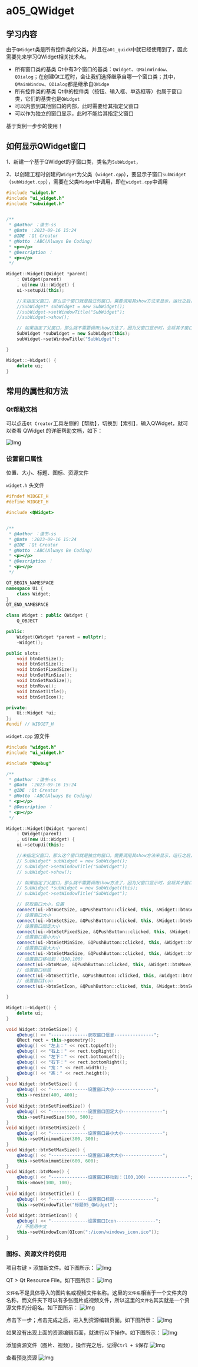 # a05_QWidget

## 学习内容

由于`QWidget`类是所有控件类的父类，并且在`a01_quick`中就已经使用到了，因此需要先来学习QWidget相关技术点。

- 所有窗口类的基类
  Qt中有3个窗口的基类：`QWidget`、`QMainWindow`、`QDialog`；在创建Qt工程时，会让我们选择继承自哪一个窗口类；其中，`QMainWindow`、`QDialog`都是继承自`QWidge`
- 所有控件类的基类
  Qt中的控件类（按钮、输入框、单选框等）也属于窗口类，它们的基类也是`QWidget`
- 可以内嵌到其他窗口的内部，此时需要给其指定父窗口
- 可以作为独立的窗口显示，此时不能给其指定父窗口

基于案例一步步的使用！


## 如何显示QWidget窗口

1、新建一个基于QWidget的子窗口类，类名为`SubWidget`，

2、以创建工程时创建的`Widget`为父类（`widget.cpp`），要显示子窗口`SubWidget`（`subWidget.cpp`），需要在父类`Widget`中调用，即在`widget.cpp`中调用
```c++
#include "widget.h"
#include "ui_widget.h"
#include "subwidget.h"


/**
 * @Author ：谁书-ss
 * @Date ：2023-09-16 15:24
 * @IDE ：Qt Creator
 * @Motto ：ABC(Always Be Coding)
 * <p></p>
 * @Description ：
 * <p></p>
 */

Widget::Widget(QWidget *parent)
    : QWidget(parent)
    , ui(new Ui::Widget) {
    ui->setupUi(this);

    //未指定父窗口，那么这个窗口就是独立的窗口，需要调用其show方法来显示，运行之后，出现两个独立窗口
    //SubWidget* subWidget = new SubWidget();
    //subWidget->setWindowTitle("SubWidget");
    //subWidget->show();

    // 如果指定了父窗口，那么就不需要调用show方法了，因为父窗口显示时，会将其子窗口一起显示出来。
    SubWidget *subWidget = new SubWidget(this);
    subWidget->setWindowTitle("SubWidget");

}

Widget::~Widget() {
    delete ui;
}
```

## 常用的属性和方法

### Qt帮助文档

可以点击`Qt Creator`工具左侧的【帮助】，切换到【索引】，输入QWidget，就可以查看 QWidget 的详细帮助文档，如下：

![Img](./FILES/README.md/img-20231128174414.png)


### 设置窗口属性

位置、大小、标题、图标、资源文件

`widget.h` 头文件
```c++
#ifndef WIDGET_H
#define WIDGET_H

#include <QWidget>


/**
 * @Author ：谁书-ss
 * @Date ：2023-09-16 15:24
 * @IDE ：Qt Creator
 * @Motto ：ABC(Always Be Coding)
 * <p></p>
 * @Description ：
 * <p></p>
 */

QT_BEGIN_NAMESPACE
namespace Ui {
    class Widget;
}
QT_END_NAMESPACE

class Widget : public QWidget {
    Q_OBJECT

public:
    Widget(QWidget *parent = nullptr);
    ~Widget();

public slots:
    void btnGetSize();
    void btnSetSize();
    void btnSetFixedSize();
    void btnSetMinSize();
    void btnSetMaxSize();
    void btnMove();
    void btnSetTitle();
    void btnSetIcon();

private:
    Ui::Widget *ui;
};
#endif // WIDGET_H

```


`widget.cpp` 源文件
```c++
#include "widget.h"
#include "ui_widget.h"

#include "QDebug"

/**
 * @Author ：谁书-ss
 * @Date ：2023-09-16 15:24
 * @IDE ：Qt Creator
 * @Motto ：ABC(Always Be Coding)
 * <p></p>
 * @Description ：
 * <p></p>
 */

Widget::Widget(QWidget *parent)
    : QWidget(parent)
    , ui(new Ui::Widget) {
    ui->setupUi(this);

    //未指定父窗口，那么这个窗口就是独立的窗口，需要调用其show方法来显示，运行之后，出现两个独立窗口
    // SubWidget* subWidget = new SubWidget();
    // subWidget->setWindowTitle("SubWidget");
    // subWidget->show();

    // 如果指定了父窗口，那么就不需要调用show方法了，因为父窗口显示时，会将其子窗口一起显示出来。
    // SubWidget *subWidget = new SubWidget(this);
    // subWidget->setWindowTitle("SubWidget");

    // 获取窗口大小，位置
    connect(ui->btnGetSize, &QPushButton::clicked, this, &Widget::btnGetSize);
    // 设置窗口大小
    connect(ui->btnSetSize, &QPushButton::clicked, this, &Widget::btnSetSize);
    // 设置窗口固定大小
    connect(ui->btnSetFixedSize, &QPushButton::clicked, this, &Widget::btnSetFixedSize);
    // 设置窗口最小大小
    connect(ui->btnSetMinSize, &QPushButton::clicked, this, &Widget::btnSetMinSize);
    // 设置窗口最大大小
    connect(ui->btnSetMaxSize, &QPushButton::clicked, this, &Widget::btnSetMaxSize);
    // 设置窗口移动到：（100,100）
    connect(ui->btnMove, &QPushButton::clicked, this, &Widget::btnMove);
    // 设置窗口标题
    connect(ui->btnSetTitle, &QPushButton::clicked, this, &Widget::btnSetTitle);
    // 设置窗口Icon
    connect(ui->btnSetIcon, &QPushButton::clicked, this, &Widget::btnSetIcon);

}

Widget::~Widget() {
    delete ui;
}

void Widget::btnGetSize() {
    qDebug() << "--------------获取窗口信息---------------";
    QRect rect = this->geometry();
    qDebug() << "左上：" << rect.topLeft();
    qDebug() << "右上：" << rect.topRight();
    qDebug() << "左下：" << rect.bottomLeft();
    qDebug() << "右下：" << rect.bottomRight();
    qDebug() << "宽：" << rect.width();
    qDebug() << "高：" << rect.height();
}
void Widget::btnSetSize() {
    qDebug() << "--------------设置窗口大小---------------";
    this->resize(400, 400);
}
void Widget::btnSetFixedSize() {
    qDebug() << "--------------设置窗口固定大小---------------";
    this->setFixedSize(500, 500);
}
void Widget::btnSetMinSize() {
    qDebug() << "--------------设置窗口最小大小---------------";
    this->setMinimumSize(300, 300);
}
void Widget::btnSetMaxSize() {
    qDebug() << "--------------设置窗口最大大小---------------";
    this->setMaximumSize(600, 600);
}
void Widget::btnMove() {
    qDebug() << "--------------设置窗口移动到：（100,100）---------------";
    this->move(100, 100);
}
void Widget::btnSetTitle() {
    qDebug() << "--------------设置窗口标题---------------";
    this->setWindowTitle("标题05_QWidget");
}
void Widget::btnSetIcon() {
    qDebug() << "--------------设置窗口Icon---------------";
    // 不能用中文
    this->setWindowIcon(QIcon(":/icon/windows_icon.ico"));
}

```

### 图标、资源文件的使用

项目右键 > 添加新文件。如下图所示：
![Img](./FILES/README.md/img-20231129095733.png)

QT > Qt Resource File。如下图所示：
![Img](./FILES/README.md/img-20231129095902.png)

`文件名`不是具体导入的图片名或视频文件名称。这里的`文件名`相当于一个文件夹的名称，而文件夹下可以有多张图片或视频文件，所以这里的`文件名`其实就是一个资源文件的分组名。如下图所示：
![Img](./FILES/README.md/img-20231129100122.png)

点击下一步；点击完成之后，进入到资源编辑页面。如下图所示：
![Img](./FILES/README.md/img-20231129101059.png)

如果没有出现上面的资源编辑页面，就进行以下操作。如下图所示：
![Img](./FILES/README.md/img-20231129101546.png)

添加资源文件（图片、视频），操作完之后，记得`Ctrl + S`保存
![Img](./FILES/README.md/img-20231129102051.png)

查看预览资源
![Img](./FILES/README.md/img-20231129102344.png)
